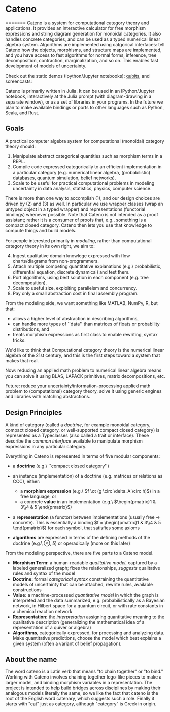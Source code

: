 # Cateno
=======
Cateno is a system for computational category theory and applications.  It provides an interactive calculator for free morphism expressions and string diagram generation for monoidal categories. It also handles concrete categories, and can be used as a typed numerical linear algebra system.  Algorithms are implemented using catgorical interfaces: tell Cateno how the objects, morphisms, and structure maps are implemented, and you have access to fast algorithms for normal forms, inference, tree decomposition, contraction, marginalization, and so on.  This enables fast development of models of uncertainty.

Check out the static demos (Ipython/Jupyter notebooks): [qubits](https://github.com/jasonmorton/Cateno/blob/master/demo/ThreeQubitsFTS.ipynb), and screencasts:

Cateno is primarily written in Julia. 
It can be used in an IPython/Jupyter notebook, interactively at the Julia prompt (with diagram-drawing in a separate window), or as a set of libraries in your programs.  In the future we plan to make available bindings or ports to other languages such as Python, Scala, and Rust.

## Goals

A practical computer algebra system for computational (monoidal) category theory should: 

1. Manipulate abstract categorical quantities such as morphism terms in a REPL.
2. Compile code expressed categorically to an efficient implementation in a particular category (e.g. numerical linear algebra, (probabilistic) databases, quantum simulation, belief networks).
3. Scale to be useful for practical computational problems in modeling uncertainty in data analysis, statistics, physics, computer science.

There is more than one way to accomplish (1), and our design choices are driven by (2) and (3) as well.  In particular we use wrapper classes (wrap an untyped object in a typed wrapper) and representations (functorial bindings) whenever possible.   Note that Cateno is not intended as a proof assistant; rather it is a consumer of proofs that, e.g., something is a compact closed category.  Cateno then lets you use that knowledge to compute things and build models.

For people interested primarily in *modeling*, rather than computational category theory in its own right, we aim to:

4. Ingest qualitative domain knowlege expressed with flow charts/diagrams from non-programmers.
5. Attach multiple competing quantitative explanations (e.g.\ probabilistic, differential equation, discrete dynamical) and test them.
6.  Port algorithms, using best solution in each component (e.g. tree decomposition).
7. Scale to useful size, exploiting parallelsm and concurrency.
8. Pay only a small abstraction cost in final assembly program.

From the modeling side, we want something like MATLAB, NumPy, R, but that:  

* allows a higher level of abstraction in describing algorithms,
* can handle more types of ``data'' than matrices of floats or probability distributions, and 
* treats morphism expressions as first class to enable rewriting, syntax tricks.

We'd like to think that Computational category theory is the numerical linear algebra of the 21st century, and this is the first steps toward a system that makes that real.

Now: reducing an applied  math problem to numerical linear algebra means you can solve it using BLAS, LAPACK primitives, matrix decompositions, etc.

Future: reduce your uncertainty/information-processing applied math problem to (computational) category theory, solve it using generic engines and libraries with matching abstractions.




## Design Principles

A kind of category (called a *doctrine*, for example  monoidal category, compact closed category, or well-supported compact closed category) is represented as a Typeclasses (also called a trait or interface).  These describe the *common interface* available to manipulate  morphism expressions in any particular category.

Everything in Cateno is represented in terms of five modular components:

* a **doctrine** (e.g.\ ``compact closed category'')
* an instance  (implementation) of a doctrine (e.g. matrices or relations as CCC), either:

  * a **morphism expression**  (e.g.\ $f \ot (g \circ \delta_A \circ h)$) in a free language, or 
  * a concrete **value** in an implementation (e.g.\ $\begin{pmatrix}1 & 3\\4 & 5 \end{pmatrix}$)  

* a **representation** (a functor) between implementations (usually free $\rightarrow$ concrete).  This is essentially a binding $f = \begin{pmatrix}1 & 3\\4 & 5 \end{pmatrix}$) for each symbol, that satisfies some axioms
* **algorithms** are expressed in terms of the defining methods of the doctrine (e.g.\ $\otimes$, $\delta$) or operadically (more on this later)

From the modeling perspective, there are five parts to a Cateno model.

* **Morphism Term:** a human-readable *qualitative model*, captured by a labeled generalized graph;  fixes the relationships, *suggests* qualitative rules and syntax of the model
* **Doctrine:** formal *categorical syntax* constraining the quantitative models of uncertainty that can be attached, rewrite rules, available constructions
* **Value:** a machine-processed *quantitative model* in which  the graph is interpreted and the data summarized, e.g. probabilistically as a Bayesian network, in Hilbert space for a quantum circuit, or with rate constants in a chemical reaction network
* **Representation:** the *interpretation* assigning quantitative meaning to the qualitative description (generalizing the mathematical idea of a representation of a quiver or algebra)
* **Algorithms**, categorically expressed, for processing and analyzing data.  Make quantitative predictions,  choose the model which best explains a given system (often a variant of belief propagation).


## About the name

The word cateno is a Latin verb that means "to chain together" or "to bind."  Working with Cateno involves chaining together lego-like pieces to make a larger model, and binding morphism variables in a representation.  The project is intended to help build bridges across disciplines by making their analogous models literally the same, so we like the fact that cateno is the root of the English word catenary, which suggests such a role. Finally it starts with "cat" just as category, although "category" is Greek in origin.